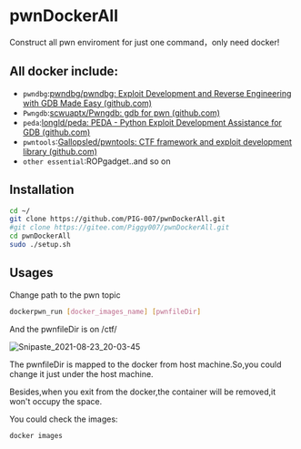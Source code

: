 # pwnDockerAll

Construct all pwn enviroment for just one command，only need docker!

## All docker include:

+ `pwndbg`:[pwndbg/pwndbg: Exploit Development and Reverse Engineering with GDB Made Easy (github.com)](https://github.com/pwndbg/pwndbg)
+ `Pwngdb`:[scwuaptx/Pwngdb: gdb for pwn (github.com)](https://github.com/scwuaptx/Pwngdb)
+ `peda`:[longld/peda: PEDA - Python Exploit Development Assistance for GDB (github.com)](https://github.com/longld/peda)
+ `pwntools`:[Gallopsled/pwntools: CTF framework and exploit development library (github.com)](https://github.com/Gallopsled/pwntools)
+ `other essential`:ROPgadget..and so on

## Installation

```bash
cd ~/
git clone https://github.com/PIG-007/pwnDockerAll.git 
#git clone https://gitee.com/Piggy007/pwnDockerAll.git
cd pwnDockerAll
sudo ./setup.sh
```

## Usages

Change path to the pwn topic

```bash
dockerpwn_run [docker_images_name] [pwnfileDir]
```

And the pwnfileDir is on /ctf/

![Snipaste_2021-08-23_20-03-45](https://i.loli.net/2021/08/23/MzBWvaetGQnOJDw.png)

The pwnfileDir is mapped to the docker from host machine.So,you could change it just under the host machine.

Besides,when you exit from the docker,the container will be removed,it won't occupy the space.

You could check the images:

```bash
docker images
```

